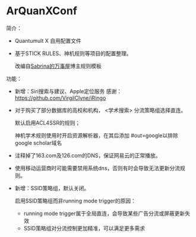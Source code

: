 # ArQuanXConf
简介：

- Quantumult X 自用配置文件

- 基于STICK RULES、神机规则等项目的配置整理。

  改编自[Sabrina的万事屋](https://merlinblog.xyz/)博主规则模板

功能：

- 新增：Siri搜索与建议、Apple定位服务
  感谢：https://github.com/VirgilClyne/iRingo

- 对于购买了部分数据库的高校和机构， <学术搜索> 分流策略组选择直连。

  默认启用ACL4SSR的规则；

  神机学术规则使用时开启资源解析器，在其后添加 #out=google以排除google scholar域名

- 注释掉了163.com及126.com的DNS，保证网易云的正常播放。

- 使用移动运营商时可能需要禁用系统dns，否则有时会导致无法更新分流规则。

- 新增：SSID策略组，默认关闭。

  启用SSID策略组而非running mode trigger的原因：
  - running mode trigger属于全局直连，会导致某些广告分流或屏蔽更新失效
  - SSID策略组对分流控制更加精准，可以满足更多需求
